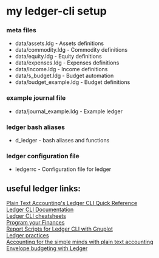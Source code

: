 # my ledger-cli setup

### meta files
- data/assets.ldg - Assets definitions    
- data/commodity.ldg - Commodity definitions   
- data/equity.ldg - Equity definitions   
- data/expenses.ldg - Expenses definitions   
- data/income.ldg - Income definitions   
- data/s_budget.ldg - Budget automation   
- data/budget_example.ldg - Budget definitions   

### example journal file
- data/journal_example.ldg - Example ledger

### ledger bash aliases
- d_ledger - bash aliases and functions

### ledger configuration file
- ledgerrc - Configuration file for ledger

## useful ledger links:

[Plain Text Accounting's Ledger CLI Quick Reference](http://plaintextaccounting.org/quickref)   
[Ledger CLI Documentation](https://www.ledger-cli.org/docs.html)   
[Ledger CLI cheatsheets](https://devhints.io/ledger)   
[Program your Finances](https://www.petekeen.net/finance)   
[Report Scripts for Ledger CLI with Gnuplot](https://www.sundialdreams.com/report-scripts-for-ledger-cli-with-gnuplot/)   
[Ledger practices](https://felixcrux.com/blog/ledger-practices)   
[Accounting for the simple minds with plain text accounting](https://dustri.org/b/accounting-for-the-simple-minds-with-plain-text-accounting.html)   
[Envelope budgeting with Ledger](https://rjurga.github.io/2018/05/10/ledger.html)




